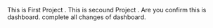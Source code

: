 This is First Project . 
This is secound Project .
Are you confirm this is dashboard.
complete all changes of dashboard.